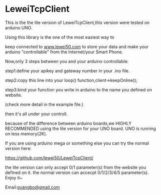 LeweiTcpClient
==============
This is the the lite version of LeweiTcpClient,this version were tested on arduino UNO.

Using this library is the one of the most easiest way to

keep connected to www.lewei50.com to store your data and make your arduino "controllable" from the Internet/your Smart Phone.

Now,only 3 steps between you and your arduino controllable:

step1:define your apikey and gateway number in your .ino file.

step2:copy this line into your loop() function,client->keepOnline();

step3:bind your function you write in arduino to the name you defined on website.

(check more detail in the example file.)

then it's all under your controll.

because of the difference between arduino boards,we HIGHLY RECOMMENDED using the lite version for your UNO board.
UNO is running on less memory(2K).

If you are using arduino mega or something else you can try the normal version here:

https://github.com/lewei50/LeweiTcpClient/

the lite version can only accept 0/1 parameter(s) from the website you defined on it.
the normal version can accecpt 0/1/2/3/4/5 parameter(s).
Enjoy it~

Email:gyangbo@gmail.com
